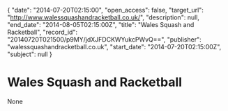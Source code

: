 {
  "date": "2014-07-20T02:15:00", 
  "open_access": false, 
  "target_url": "http://www.walessquashandracketball.co.uk/", 
  "description": null, 
  "end_date": "2014-08-05T02:15:00Z", 
  "title": "Wales Squash and Racketball", 
  "record_id": "20140720T021500/p9MY/jdXJFDCKWYukcPWvQ==", 
  "publisher": "walessquashandracketball.co.uk", 
  "start_date": "2014-07-20T02:15:00Z", 
  "subject": null
}

# Wales Squash and Racketball

None